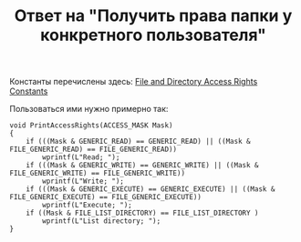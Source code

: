 ﻿---
title: "Ответ на \"Получить права папки у конкретного пользователя\""
se.owner.user_id: 240512
se.owner.display_name: "MSDN.WhiteKnight"
se.owner.link: "https://ru.stackoverflow.com/users/240512/msdn-whiteknight"
se.answer_id: 926391
se.question_id: 926273
se.post_type: answer
se.score: 1
se.is_accepted: True
---
<p>Константы перечислены здесь: <a href="https://docs.microsoft.com/en-us/windows/desktop/wmisdk/file-and-directory-access-rights-constants" rel="nofollow noreferrer">File and Directory Access Rights Constants</a></p>

<p>Пользоваться ими нужно примерно так:</p>

<pre><code>void PrintAccessRights(ACCESS_MASK Mask)
{
    if (((Mask &amp; GENERIC_READ) == GENERIC_READ) || ((Mask &amp; FILE_GENERIC_READ) == FILE_GENERIC_READ))
        wprintf(L"Read; ");
    if (((Mask &amp; GENERIC_WRITE) == GENERIC_WRITE) || ((Mask &amp; FILE_GENERIC_WRITE) == FILE_GENERIC_WRITE))
        wprintf(L"Write; ");
    if (((Mask &amp; GENERIC_EXECUTE) == GENERIC_EXECUTE) || ((Mask &amp; FILE_GENERIC_EXECUTE) == FILE_GENERIC_EXECUTE))
        wprintf(L"Execute; ");
    if ((Mask &amp; FILE_LIST_DIRECTORY) == FILE_LIST_DIRECTORY )
        wprintf(L"List directory; ");
}
</code></pre>
